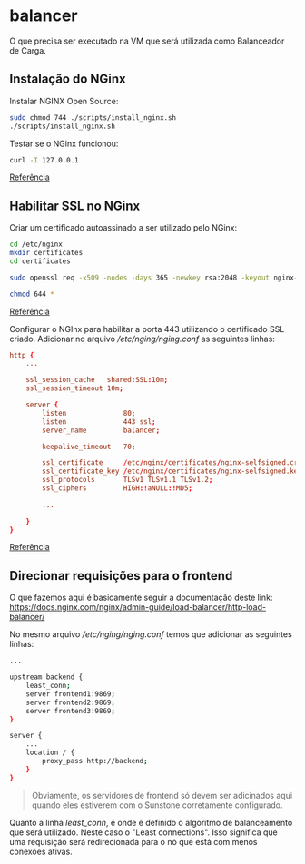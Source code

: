 # balancer

O que precisa ser executado na VM que será utilizada como Balanceador de Carga.

## Instalação do NGinx

Instalar NGINX Open Source:
```sh
sudo chmod 744 ./scripts/install_nginx.sh
./scripts/install_nginx.sh
```

Testar se o NGinx funcionou:
```sh
curl -I 127.0.0.1
```

[Referência](https://docs.nginx.com/nginx/admin-guide/installing-nginx/installing-nginx-open-source/)

## Habilitar SSL no NGinx

Criar um certificado autoassinado a ser utilizado pelo NGinx:
```sh
cd /etc/nginx
mkdir certificates
cd certificates

sudo openssl req -x509 -nodes -days 365 -newkey rsa:2048 -keyout nginx-selfsigned.key -out nginx-selfsigned.crt

chmod 644 *
```

[Referência](https://www.digitalocean.com/community/tutorials/how-to-create-a-self-signed-ssl-certificate-for-nginx-in-ubuntu-16-04#adjust-the-nginx-configuration-to-use-ssl)

Configurar o NGInx para habilitar a porta 443 utilizando o certificado SSL criado.
Adicionar no arquivo _/etc/nging/nging.conf_ as seguintes linhas:

```conf
http {
    ...

    ssl_session_cache   shared:SSL:10m;
    ssl_session_timeout 10m;

    server {
        listen              80;
        listen              443 ssl;
        server_name         balancer;

        keepalive_timeout   70;

        ssl_certificate     /etc/nginx/certificates/nginx-selfsigned.crt;
        ssl_certificate_key /etc/nginx/certificates/nginx-selfsigned.key;
        ssl_protocols       TLSv1 TLSv1.1 TLSv1.2;
        ssl_ciphers         HIGH:!aNULL:!MD5;
        
        ...

    }
}
```

[Referência](https://docs.nginx.com/nginx/admin-guide/security-controls/terminating-ssl-http/)


## Direcionar requisições para o frontend

O que fazemos aqui é basicamente seguir a documentação deste link: https://docs.nginx.com/nginx/admin-guide/load-balancer/http-load-balancer/

No mesmo arquivo _/etc/nging/nging.conf_ temos que adicionar as seguintes linhas:
```sh
...

upstream backend {
    least_conn;
    server frontend1:9869;
    server frontend2:9869;
    server frontend3:9869;
}

server {
    ...
    location / {
        proxy_pass http://backend;
    }
}
```

> Obviamente, os servidores de frontend só devem ser adicinados aqui quando eles estiverem com o Sunstone corretamente configurado.

Quanto a linha _least_conn_, é onde é definido o algoritmo de balanceamento que será utilizado. Neste caso o "Least connections". Isso significa que uma requisição será redirecionada para o nó que está com menos conexões ativas.